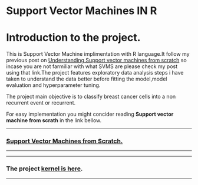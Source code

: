 # Support Vector Machines IN R

# Introduction to the project.

This is Support Vector Machine implimentation with R language.It follow my previous post on [Understanding Support vector machines from 
scratch]() so incase you are not farmiliar with what SVMS are please check my post using that link.The project features exploratory data
analysis steps i have taken to understand the data better before fitting the model,model evaluation and hyperparameter tuning.

The project main objective is to classify breast cancer cells into a non recurrent event or recurrent.

For easy implementation you might concider reading **Support vector machine from scrath** in the link bellow.

___
### [Support Vector Machines from Scratch.]()
___

___
### The project [kernel is here](https://github.com/GeorgeOduor/Support-Vector-Machines-IN-R/blob/master/suportvectormachines2.md).
___
